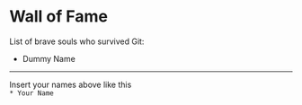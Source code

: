 # Wall of Fame

List of brave souls who survived Git:
* Dummy Name

---
Insert your names above like this\
`* Your Name`
